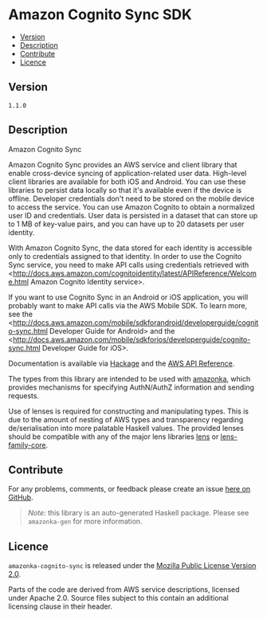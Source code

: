 # Amazon Cognito Sync SDK

* [Version](#version)
* [Description](#description)
* [Contribute](#contribute)
* [Licence](#licence)


## Version

`1.1.0`


## Description

Amazon Cognito Sync

Amazon Cognito Sync provides an AWS service and client library that
enable cross-device syncing of application-related user data. High-level
client libraries are available for both iOS and Android. You can use
these libraries to persist data locally so that it\'s available even if
the device is offline. Developer credentials don\'t need to be stored on
the mobile device to access the service. You can use Amazon Cognito to
obtain a normalized user ID and credentials. User data is persisted in a
dataset that can store up to 1 MB of key-value pairs, and you can have
up to 20 datasets per user identity.

With Amazon Cognito Sync, the data stored for each identity is
accessible only to credentials assigned to that identity. In order to
use the Cognito Sync service, you need to make API calls using
credentials retrieved with
<http://docs.aws.amazon.com/cognitoidentity/latest/APIReference/Welcome.html Amazon Cognito Identity service>.

If you want to use Cognito Sync in an Android or iOS application, you
will probably want to make API calls via the AWS Mobile SDK. To learn
more, see the
<http://docs.aws.amazon.com/mobile/sdkforandroid/developerguide/cognito-sync.html Developer Guide for Android>
and the
<http://docs.aws.amazon.com/mobile/sdkforios/developerguide/cognito-sync.html Developer Guide for iOS>.

Documentation is available via [Hackage](http://hackage.haskell.org/package/amazonka-cognito-sync)
and the [AWS API Reference](http://docs.aws.amazon.com/cognitosync/latest/APIReference/Welcome.html).

The types from this library are intended to be used with [amazonka](http://hackage.haskell.org/package/amazonka),
which provides mechanisms for specifying AuthN/AuthZ information and sending requests.

Use of lenses is required for constructing and manipulating types.
This is due to the amount of nesting of AWS types and transparency regarding
de/serialisation into more palatable Haskell values.
The provided lenses should be compatible with any of the major lens libraries
[lens](http://hackage.haskell.org/package/lens) or [lens-family-core](http://hackage.haskell.org/package/lens-family-core).

## Contribute

For any problems, comments, or feedback please create an issue [here on GitHub](https://github.com/brendanhay/amazonka/issues).

> _Note:_ this library is an auto-generated Haskell package. Please see `amazonka-gen` for more information.


## Licence

`amazonka-cognito-sync` is released under the [Mozilla Public License Version 2.0](http://www.mozilla.org/MPL/).

Parts of the code are derived from AWS service descriptions, licensed under Apache 2.0.
Source files subject to this contain an additional licensing clause in their header.
